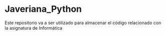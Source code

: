 # Javeriana_Python

Este repositorio va a ser utilizado para almacenar el código relacionado con la asignatura de Informática

